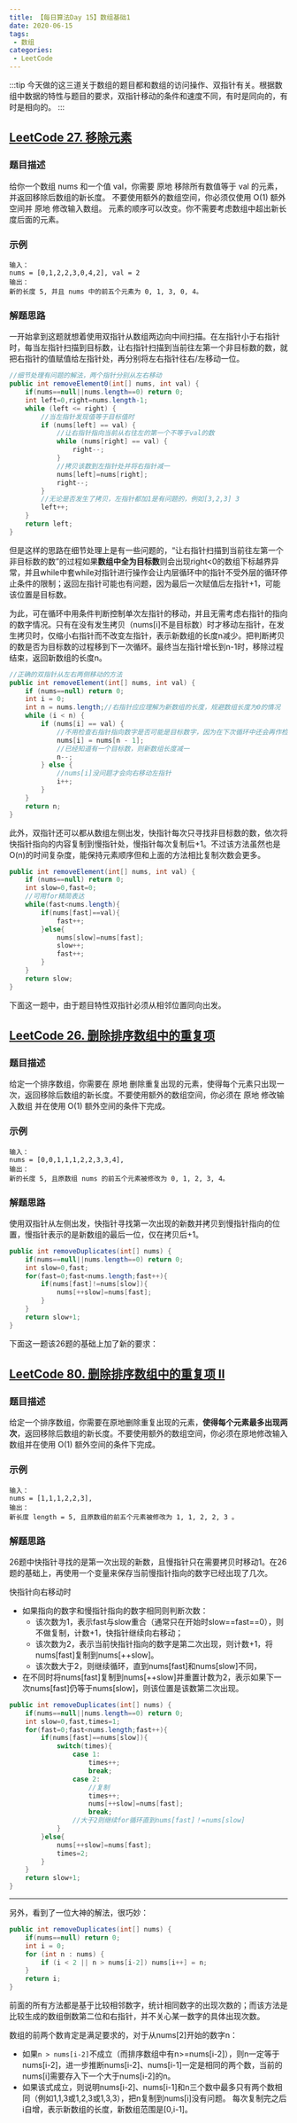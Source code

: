 ```yaml
---
title: 【每日算法Day 15】数组基础1
date: 2020-06-15
tags:
 - 数组
categories:
 - LeetCode
---
```

:::tip
今天做的这三道关于数组的题目都和数组的访问操作、双指针有关。根据数组中数据的特性与题目的要求，双指针移动的条件和速度不同，有时是同向的，有时是相向的。
:::
<!-- more -->

## [LeetCode 27. 移除元素](https://leetcode-cn.com/problems/remove-element)

### 题目描述
给你一个数组 nums 和一个值 val，你需要 原地 移除所有数值等于 val 的元素，并返回移除后数组的新长度。
不要使用额外的数组空间，你必须仅使用 O(1) 额外空间并 原地 修改输入数组。
元素的顺序可以改变。你不需要考虑数组中超出新长度后面的元素。

### 示例
```
输入：
nums = [0,1,2,2,3,0,4,2], val = 2
输出：
新的长度 5, 并且 nums 中的前五个元素为 0, 1, 3, 0, 4。
```

### 解题思路
一开始拿到这题就想着使用双指针从数组两边向中间扫描。在左指针小于右指针时，每当左指针扫描到目标数，让右指针扫描到当前往左第一个非目标数的数，就把右指针的值赋值给左指针处，再分别将左右指针往右/左移动一位。
```java
//细节处理有问题的解法，两个指针分别从左右移动
public int removeElement0(int[] nums, int val) {
    if(nums==null||nums.length==0) return 0;
    int left=0,right=nums.length-1;
    while (left <= right) {
        //当左指针发现值等于目标值时
        if (nums[left] == val) {
            //让右指针指向当前从右往左的第一个不等于val的数
            while (nums[right] == val) {
                right--;
            }
            //拷贝该数到左指针处并将右指针减一
            nums[left]=nums[right];
            right--;
        }
        //无论是否发生了拷贝，左指针都加1是有问题的，例如[3,2,3] 3
        left++;
    }
    return left;
}
```
但是这样的思路在细节处理上是有一些问题的，“让右指针扫描到当前往左第一个非目标数的数”的过程如果**数组中全为目标数**则会出现right<0的数组下标越界异常，并且while中套while对指针进行操作会让内层循环中的指针不受外层的循环停止条件的限制；返回左指针可能也有问题，因为最后一次赋值后左指针+1，可能该位置是目标数。

为此，可在循环中用条件判断控制单次左指针的移动，并且无需考虑右指针的指向的数字情况。只有在没有发生拷贝（nums[i]不是目标数）时才移动左指针，在发生拷贝时，仅缩小右指针而不改变左指针，表示新数组的长度n减少。把判断拷贝的数是否为目标数的过程移到下一次循环。最终当左指针增长到n-1时，移除过程结束，返回新数组的长度n。

```java
//正确的双指针从左右两侧移动的方法
public int removeElement(int[] nums, int val) {
    if (nums==null) return 0;
    int i = 0;
    int n = nums.length;//右指针应应理解为新数组的长度，规避数组长度为0的情况
    while (i < n) {
        if (nums[i] == val) {
            //不用检查右指针指向数字是否可能是目标数字，因为在下次循环中还会再作检查
            nums[i] = nums[n - 1];
            //已经知道有一个目标数，则新数组长度减一
            n--;
        } else {
            //nums[i]没问题才会向右移动左指针
            i++;
        }
    }
    return n;
}
```

此外，双指针还可以都从数组左侧出发，快指针每次只寻找非目标数的数，依次将快指针指向的内容复制到慢指针处，慢指针每次复制后+1。不过该方法虽然也是O(n)的时间复杂度，能保持元素顺序但和上面的方法相比复制次数会更多。
```java
public int removeElement(int[] nums, int val) {
    if (nums==null) return 0;
    int slow=0,fast=0;
    //可用for精简表达
    while(fast<nums.length){
        if(nums[fast]==val){
            fast++;
        }else{
            nums[slow]=nums[fast];
            slow++;
            fast++;
        }
    }
    return slow;
}
```
下面这一题中，由于题目特性双指针必须从相邻位置同向出发。

## [LeetCode 26. 删除排序数组中的重复项](https://leetcode-cn.com/problems/remove-duplicates-from-sorted-array)

### 题目描述
给定一个排序数组，你需要在 原地 删除重复出现的元素，使得每个元素只出现一次，返回移除后数组的新长度。不要使用额外的数组空间，你必须在 原地 修改输入数组 并在使用 O(1) 额外空间的条件下完成。

### 示例
```
输入：
nums = [0,0,1,1,1,2,2,3,3,4],
输出：
新的长度 5, 且原数组 nums 的前五个元素被修改为 0, 1, 2, 3, 4。
```

### 解题思路
使用双指针从左侧出发，快指针寻找第一次出现的新数并拷贝到慢指针指向的位置，慢指针表示的是新数组的最后一位，仅在拷贝后+1。
```java
public int removeDuplicates(int[] nums) {
    if(nums==null||nums.length==0) return 0;
    int slow=0,fast;
    for(fast=0;fast<nums.length;fast++){
        if(nums[fast]!=nums[slow]){
            nums[++slow]=nums[fast];
        }
    }
    return slow+1;
}
```

下面这一题该26题的基础上加了新的要求：

## [LeetCode 80. 删除排序数组中的重复项 II](https://leetcode-cn.com/problems/remove-duplicates-from-sorted-array-ii)

### 题目描述
给定一个排序数组，你需要在原地删除重复出现的元素，**使得每个元素最多出现两次**，返回移除后数组的新长度。不要使用额外的数组空间，你必须在原地修改输入数组并在使用 O(1) 额外空间的条件下完成。

### 示例
```
输入：
nums = [1,1,1,2,2,3],
输出：
新长度 length = 5, 且原数组的前五个元素被修改为 1, 1, 2, 2, 3 。
```

### 解题思路
26题中快指针寻找的是第一次出现的新数，且慢指针只在需要拷贝时移动1。在26题的基础上，再使用一个变量来保存当前慢指针指向的数字已经出现了几次。

快指针向右移动时

* 如果指向的数字和慢指针指向的数字相同则判断次数：
    * 该次数为1，表示fast与slow重合（通常只在开始时slow==fast==0），则不做复制，计数+1，快指针继续向右移动；
    * 该次数为2，表示当前快指针指向的数字是第二次出现，则计数+1，将nums[fast]复制到nums[++slow]。
    * 该次数大于2，则继续循环，直到nums[fast]和nums[slow]不同，
* 在不同时将nums[fast]复制到nums[++slow]并重置计数为2，表示如果下一次nums[fast]仍等于nums[slow]，则该位置是该数第二次出现。
```java
public int removeDuplicates(int[] nums) {
    if(nums==null||nums.length==0) return 0;
    int slow=0,fast,times=1;
    for(fast=0;fast<nums.length;fast++){
        if(nums[fast]==nums[slow]){
            switch(times){
                case 1:
                    times++;
                    break;
                case 2:
                    //复制
                    times++;
                    nums[++slow]=nums[fast];
                    break;
                //大于2则继续for循环直到nums[fast]！=nums[slow]
            }
        }else{
            nums[++slow]=nums[fast];
            times=2;
        }
    }
    return slow+1;
}
```
***
另外，看到了一位大神的解法，很巧妙：
```java
public int removeDuplicates(int[] nums) {
    if(nums==null) return 0;
    int i = 0;
    for (int n : nums) {
        if (i < 2 || n > nums[i-2]) nums[i++] = n;
    }
    return i;
}
```
前面的所有方法都是基于比较相邻数字，统计相同数字的出现次数的；而该方法是比较生成的数组倒数第二位和右指针，并不关心某一数字的具体出现次数。

数组的前两个数肯定是满足要求的，对于从nums[2]开始的数字n：
* 如果`n > nums[i-2]`不成立（而排序数组中有n>=nums[i-2]），则n一定等于nums[i-2]，进一步推断nums[i-2]、nums[i-1]一定是相同的两个数，当前的nums[i]需要存入下一个大于nums[i-2]的n。
* 如果该式成立，则说明nums[i-2]、nums[i-1]和n三个数中最多只有两个数相同（例如1,1,3或1,2,3或1,3,3），把n复制到nums[i]没有问题。
每次复制完之后i自增，表示新数组的长度，新数组范围是[0,i-1]。
